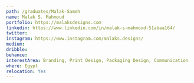 ```yaml
---
path: /graduates/Malak-Sameh
name: Malak S. Mahmoud
portfolio: https://malaksdesigns.com
linkedin: https://www.linkedin.com/in/malak-s-mahmoud-51abaa164/
twitter:
instagram: https://www.instagram.com/malaks.designs/
medium: 
dribble:
behance:
interestArea: Branding, Print Design, Packaging Design, Communication
where: Egypt
relocation: Yes
---
```

